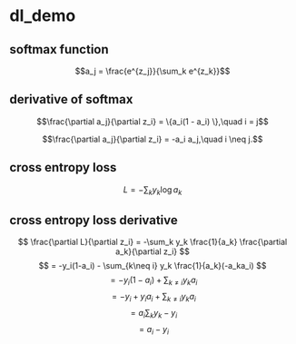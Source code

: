 # dl_demo

## softmax function

$$a_j = \frac{e^{z_j}}{\sum_k e^{z_k}}$$

## derivative of softmax

$$\frac{\partial a_j}{\partial z_i} = \{a_i(1 - a_i) \},\quad i = j$$

$$\frac{\partial a_j}{\partial z_i} = -a_i a_j,\quad i \neq j.$$

## cross entropy loss

$$L = -\sum_k y_k \log a_k$$

## cross entropy loss derivative

$$ \frac{\partial L}{\partial z_i} = -\sum_k y_k \frac{1}{a_k} \frac{\partial a_k}{\partial z_i} $$
$$ = -y_i(1-a_i) - \sum_{k\neq i} y_k \frac{1}{a_k}(-a_ka_i) $$
$$ = -y_i(1-a_i) + \sum_{k\neq i} y_k a_i $$
$$ = -y_i+y_ia_i + \sum_{k\neq i} y_k a_i $$
$$ = a_i \sum_ky_k - y_i $$
$$ = a_i-y_i $$




